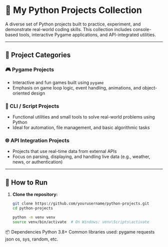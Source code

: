 # 🐍 My Python Projects Collection

A diverse set of Python projects built to practice, experiment, and demonstrate real-world coding skills.
This collection includes console-based tools, interactive Pygame applications, and API-integrated utilities.

---

## 📁 Project Categories

### 🎮 Pygame Projects
- Interactive and fun games built using `pygame`
- Emphasis on game loop logic, event handling, animations, and object-oriented design

### 🔧 CLI / Script Projects
- Functional utilities and small tools to solve real-world problems using Python
- Ideal for automation, file management, and basic algorithmic tasks

### 🌐 API Integration Projects
- Projects that use real-time data from external APIs
- Focus on parsing, displaying, and handling live data (e.g., weather, news, or authentication)

---

## 🚀 How to Run

1. **Clone the repository:**
   ```bash
   git clone https://github.com/yourusername/python-projects.git
   cd python-projects
   
   python -m venv venv
   source venv/bin/activate  # On Windows: venv\Scripts\activate

   
📦 Dependencies
Python 3.8+
Common libraries used:
pygame
requests
json
os, sys, random, etc.
